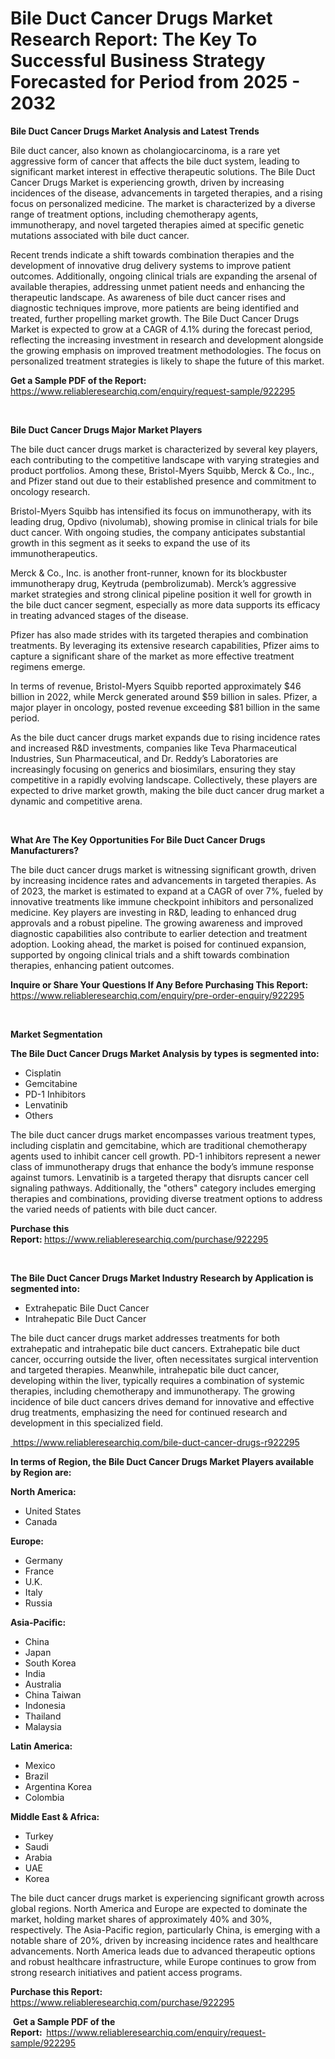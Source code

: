 <p><h1>Bile Duct Cancer Drugs Market Research Report: The Key To Successful Business Strategy Forecasted for Period from 2025 - 2032</h1></p><p><strong>Bile Duct Cancer Drugs Market Analysis and Latest Trends</strong></p>
<p><p>Bile duct cancer, also known as cholangiocarcinoma, is a rare yet aggressive form of cancer that affects the bile duct system, leading to significant market interest in effective therapeutic solutions. The Bile Duct Cancer Drugs Market is experiencing growth, driven by increasing incidences of the disease, advancements in targeted therapies, and a rising focus on personalized medicine. The market is characterized by a diverse range of treatment options, including chemotherapy agents, immunotherapy, and novel targeted therapies aimed at specific genetic mutations associated with bile duct cancer.</p><p>Recent trends indicate a shift towards combination therapies and the development of innovative drug delivery systems to improve patient outcomes. Additionally, ongoing clinical trials are expanding the arsenal of available therapies, addressing unmet patient needs and enhancing the therapeutic landscape. As awareness of bile duct cancer rises and diagnostic techniques improve, more patients are being identified and treated, further propelling market growth. The Bile Duct Cancer Drugs Market is expected to grow at a CAGR of 4.1% during the forecast period, reflecting the increasing investment in research and development alongside the growing emphasis on improved treatment methodologies. The focus on personalized treatment strategies is likely to shape the future of this market.</p></p>
<p><strong>Get a Sample PDF of the Report:&nbsp;</strong> <a href="https://www.reliableresearchiq.com/enquiry/request-sample/922295?utm_campaign=3544&utm_medium=2&utm_source=Github&utm_content=ia&utm_term=18042025&utm_id=bile-duct-cancer-drugs">https://www.reliableresearchiq.com/enquiry/request-sample/922295</a></p>
<p>&nbsp;</p>
<p><strong>Bile Duct Cancer Drugs Major Market Players</strong></p>
<p><p>The bile duct cancer drugs market is characterized by several key players, each contributing to the competitive landscape with varying strategies and product portfolios. Among these, Bristol-Myers Squibb, Merck & Co., Inc., and Pfizer stand out due to their established presence and commitment to oncology research.</p><p>Bristol-Myers Squibb has intensified its focus on immunotherapy, with its leading drug, Opdivo (nivolumab), showing promise in clinical trials for bile duct cancer. With ongoing studies, the company anticipates substantial growth in this segment as it seeks to expand the use of its immunotherapeutics.</p><p>Merck & Co., Inc. is another front-runner, known for its blockbuster immunotherapy drug, Keytruda (pembrolizumab). Merck’s aggressive market strategies and strong clinical pipeline position it well for growth in the bile duct cancer segment, especially as more data supports its efficacy in treating advanced stages of the disease.</p><p>Pfizer has also made strides with its targeted therapies and combination treatments. By leveraging its extensive research capabilities, Pfizer aims to capture a significant share of the market as more effective treatment regimens emerge.</p><p>In terms of revenue, Bristol-Myers Squibb reported approximately $46 billion in 2022, while Merck generated around $59 billion in sales. Pfizer, a major player in oncology, posted revenue exceeding $81 billion in the same period. </p><p>As the bile duct cancer drugs market expands due to rising incidence rates and increased R&D investments, companies like Teva Pharmaceutical Industries, Sun Pharmaceutical, and Dr. Reddy’s Laboratories are increasingly focusing on generics and biosimilars, ensuring they stay competitive in a rapidly evolving landscape. Collectively, these players are expected to drive market growth, making the bile duct cancer drug market a dynamic and competitive arena.</p></p>
<p>&nbsp;</p>
<p><strong>What Are The Key Opportunities For Bile Duct Cancer Drugs Manufacturers?</strong></p>
<p><p>The bile duct cancer drugs market is witnessing significant growth, driven by increasing incidence rates and advancements in targeted therapies. As of 2023, the market is estimated to expand at a CAGR of over 7%, fueled by innovative treatments like immune checkpoint inhibitors and personalized medicine. Key players are investing in R&D, leading to enhanced drug approvals and a robust pipeline. The growing awareness and improved diagnostic capabilities also contribute to earlier detection and treatment adoption. Looking ahead, the market is poised for continued expansion, supported by ongoing clinical trials and a shift towards combination therapies, enhancing patient outcomes.</p></p>
<p><strong>Inquire or Share Your Questions If Any Before Purchasing This Report:</strong> <a href="https://www.reliableresearchiq.com/enquiry/pre-order-enquiry/922295?utm_campaign=3544&utm_medium=2&utm_source=Github&utm_content=ia&utm_term=18042025&utm_id=bile-duct-cancer-drugs">https://www.reliableresearchiq.com/enquiry/pre-order-enquiry/922295</a></p>
<p>&nbsp;</p>
<p><strong>Market Segmentation</strong></p>
<p><strong>The Bile Duct Cancer Drugs Market Analysis by types is segmented into:</strong></p>
<p><ul><li>Cisplatin</li><li>Gemcitabine</li><li>PD-1 Inhibitors</li><li>Lenvatinib</li><li>Others</li></ul></p>
<p><p>The bile duct cancer drugs market encompasses various treatment types, including cisplatin and gemcitabine, which are traditional chemotherapy agents used to inhibit cancer cell growth. PD-1 inhibitors represent a newer class of immunotherapy drugs that enhance the body’s immune response against tumors. Lenvatinib is a targeted therapy that disrupts cancer cell signaling pathways. Additionally, the "others" category includes emerging therapies and combinations, providing diverse treatment options to address the varied needs of patients with bile duct cancer.</p></p>
<p><strong>Purchase this Report:&nbsp;</strong><a href="https://www.reliableresearchiq.com/purchase/922295?utm_campaign=3544&utm_medium=2&utm_source=Github&utm_content=ia&utm_term=18042025&utm_id=bile-duct-cancer-drugs">https://www.reliableresearchiq.com/purchase/922295</a></p>
<p>&nbsp;</p>
<p><strong>The Bile Duct Cancer Drugs Market Industry Research by Application is segmented into:</strong></p>
<p><ul><li>Extrahepatic Bile Duct Cancer</li><li>Intrahepatic Bile Duct Cancer</li></ul></p>
<p><p>The bile duct cancer drugs market addresses treatments for both extrahepatic and intrahepatic bile duct cancers. Extrahepatic bile duct cancer, occurring outside the liver, often necessitates surgical intervention and targeted therapies. Meanwhile, intrahepatic bile duct cancer, developing within the liver, typically requires a combination of systemic therapies, including chemotherapy and immunotherapy. The growing incidence of bile duct cancers drives demand for innovative and effective drug treatments, emphasizing the need for continued research and development in this specialized field.</p></p>
<p><a href="https://www.reliableresearchiq.com/bile-duct-cancer-drugs-r922295?utm_campaign=3544&utm_medium=2&utm_source=Github&utm_content=ia&utm_term=18042025&utm_id=bile-duct-cancer-drugs">&nbsp;https://www.reliableresearchiq.com/bile-duct-cancer-drugs-r922295</a></p>
<p><strong>In terms of Region, the Bile Duct Cancer Drugs Market Players available by Region are:</strong></p>
<p>
    <p> <strong> North America: </strong>
        <ul>
            <li>United States</li>
            <li>Canada</li>
        </ul>
        </p> 
    <p> <strong> Europe: </strong>
        <ul>
            <li>Germany</li>
            <li>France</li>
            <li>U.K.</li>
            <li>Italy</li>
            <li>Russia</li>
        </ul>
        </p> 
    <p> <strong> Asia-Pacific: </strong>
        <ul>
            <li>China</li>
            <li>Japan</li>
            <li>South Korea</li>
            <li>India</li>
            <li>Australia</li>
            <li>China Taiwan</li>
            <li>Indonesia</li>
            <li>Thailand</li>
            <li>Malaysia</li>
        </ul>
        </p> 
    <p> <strong> Latin America: </strong>
        <ul>
            <li>Mexico</li>
            <li>Brazil</li>
            <li>Argentina Korea</li>
            <li>Colombia</li>
        </ul>
        </p> 
    <p> <strong> Middle East & Africa: </strong>
        <ul>
            <li>Turkey</li>
            <li>Saudi</li>
            <li>Arabia</li>
            <li>UAE</li>
            <li>Korea</li>
        </ul>
    </p>
    </p>
<p><p>The bile duct cancer drugs market is experiencing significant growth across global regions. North America and Europe are expected to dominate the market, holding market shares of approximately 40% and 30%, respectively. The Asia-Pacific region, particularly China, is emerging with a notable share of 20%, driven by increasing incidence rates and healthcare advancements. North America leads due to advanced therapeutic options and robust healthcare infrastructure, while Europe continues to grow from strong research initiatives and patient access programs.</p></p>
<p><strong>Purchase this Report: </strong><a href="https://www.reliableresearchiq.com/purchase/922295?utm_campaign=3544&utm_medium=2&utm_source=Github&utm_content=ia&utm_term=18042025&utm_id=bile-duct-cancer-drugs">https://www.reliableresearchiq.com/purchase/922295</a></p>
<p>&nbsp;<strong>Get a Sample PDF of the Report:&nbsp;&nbsp;</strong><a href="https://www.reliableresearchiq.com/enquiry/request-sample/922295?utm_campaign=3544&utm_medium=2&utm_source=Github&utm_content=ia&utm_term=18042025&utm_id=bile-duct-cancer-drugs">https://www.reliableresearchiq.com/enquiry/request-sample/922295</a></p>
<p><strong></strong></p>
<p><p></p><p></p><p></p></p>